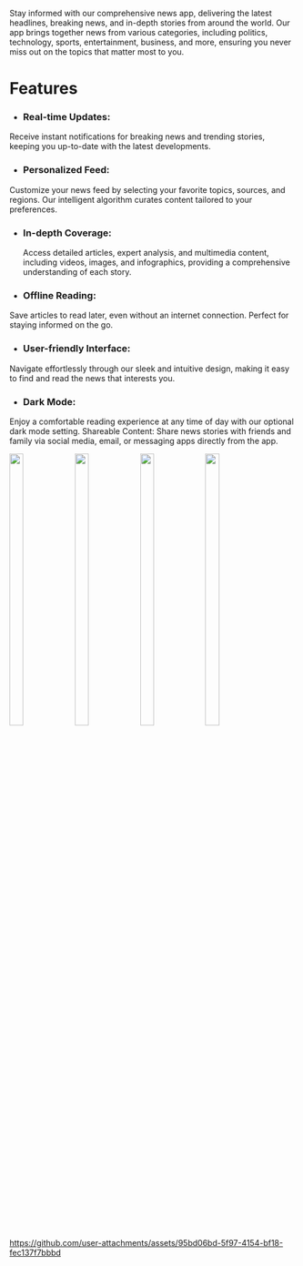 Stay informed with our comprehensive news app, delivering the latest headlines, breaking news, and in-depth stories from around the world. Our app brings together news from various categories, including politics, technology, sports, entertainment, business, and more, ensuring you never miss out on the topics that matter most to you.

# Features
- ### Real-time Updates:
Receive instant notifications for breaking news and trending stories, keeping you up-to-date with the latest developments.
- ### Personalized Feed: 
 Customize your news feed by selecting your favorite topics, sources, and regions. Our intelligent algorithm curates content tailored to your preferences.
- ### In-depth Coverage:
  Access detailed articles, expert analysis, and multimedia content, including videos, images, and infographics, providing a comprehensive understanding of each story.
- ### Offline Reading:
 Save articles to read later, even without an internet connection. Perfect for staying informed on the go.
- ### User-friendly Interface: 
Navigate effortlessly through our sleek and intuitive design, making it easy to find and read the news that interests you.
- ### Dark Mode:
Enjoy a comfortable reading experience at any time of day with our optional dark mode setting.
Shareable Content: Share news stories with friends and family via social media, email, or messaging apps directly from the app.


<img src="https://github.com/user-attachments/assets/e1c782ad-d70a-42df-9ae0-ad7430948110" height=35% width=22%>
<img src="https://github.com/user-attachments/assets/b358fc14-92a5-44d5-a5a9-f8ec0ee46dba" height=35% width=22%>
<img src="https://github.com/user-attachments/assets/f015b37d-e502-4a72-9a1e-fc7c7b890189" height=35% width=22%>
<img src="https://github.com/user-attachments/assets/7673c2d2-e8dc-45ef-9376-833a9c0a0c4f" height=35% width=22%>


https://github.com/user-attachments/assets/95bd06bd-5f97-4154-bf18-fec137f7bbbd



